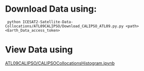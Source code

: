 # Download Data using:
``` python ICESAT2-Satellite-Data-Collocations/ATL09CALIPSO/Download_CALIPSO_ATL09.py.py <path> <Earth_Data_access_token>```
# View Data using 
[ATL09CALIPSO/CALIPSOCollocationsHistogram.ipynb](https://github.com/wndrsn1/ICESAT2-Satellite-Data-Collocations/blob/main/ATL09CALIPSO/CALIPSOCollocationsHistogram.ipynb) 






